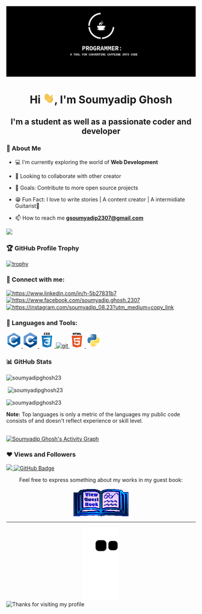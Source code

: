 
<img src="https://github.com/SoumyadipGhosh23/SoumyadipGhosh23/blob/main/b6d9e4bb3642d036a207f7a83b2f9128.jpg" alt="Cover" width="100%" height="20%" />



<h1 align="center">Hi <img src="https://raw.githubusercontent.com/ABSphreak/ABSphreak/master/gifs/Hi.gif" alt="hi-gif" width="30px"/>, I'm Soumyadip Ghosh</h1> 
<h2 align="center">I'm a student as well as a passionate coder and developer</h3>

###  🙋‍ About Me

- 💻 I'm currently exploring the world of **Web Development**

- 📑 Looking to collaborate with other creator

- 🎯 Goals: Contribute to more open source projects

- 😁 Fun Fact: I love to write stories | A content creator | A intermidiate Guitarist🎸

- 📫 How to reach me **gsoumyadip2307@gmail.com**

<a href="#"><img height="auto" float="right" src="https://i.imgur.com/iXuL1HG.png" height="175px"/></a>


### 🏆 GitHub Profile Trophy 
[![trophy](https://github-profile-trophy.vercel.app/?username=SoumyadipGhosh23)](https://github.com/ryo-ma/github-profile-trophy)




<h3 align="left">📩 Connect with me:</h3>

<p align="left">
<a href="https://linkedin.com/in/https://www.linkedin.com/in/h-5b27831b7" target="blank"><img align="center" src="https://raw.githubusercontent.com/rahuldkjain/github-profile-readme-generator/master/src/images/icons/Social/linked-in-alt.svg" alt="https://www.linkedin.com/in/h-5b27831b7" height="30" width="40" /></a>
<a href="https://fb.com/https://www.facebook.com/soumyadip.ghosh.2307" target="blank"><img align="center" src="https://raw.githubusercontent.com/rahuldkjain/github-profile-readme-generator/master/src/images/icons/Social/facebook.svg" alt="https://www.facebook.com/soumyadip.ghosh.2307" height="30" width="40" /></a>
<a href="https://instagram.com/https://instagram.com/soumyadip_08.23?utm_medium=copy_link" target="blank"><img align="center" src="https://raw.githubusercontent.com/rahuldkjain/github-profile-readme-generator/master/src/images/icons/Social/instagram.svg" alt="https://instagram.com/soumyadip_08.23?utm_medium=copy_link" height="30" width="40" /></a>
</p>

<h3 align="left">🚀 Languages and Tools:</h3>
<p align="left"> <a href="https://www.cprogramming.com/" target="_blank"> <img src="https://raw.githubusercontent.com/devicons/devicon/master/icons/c/c-original.svg" alt="c" width="40" height="40"/> </a> <a href="https://www.w3schools.com/cpp/" target="_blank"> <img src="https://raw.githubusercontent.com/devicons/devicon/master/icons/cplusplus/cplusplus-original.svg" alt="cplusplus" width="40" height="40"/> </a> <a href="https://www.w3schools.com/css/" target="_blank"> <img src="https://raw.githubusercontent.com/devicons/devicon/master/icons/css3/css3-original-wordmark.svg" alt="css3" width="40" height="40"/> </a> <a href="https://git-scm.com/" target="_blank"> <img src="https://www.vectorlogo.zone/logos/git-scm/git-scm-icon.svg" alt="git" width="40" height="40"/> </a> <a href="https://www.w3.org/html/" target="_blank"> <img src="https://raw.githubusercontent.com/devicons/devicon/master/icons/html5/html5-original-wordmark.svg" alt="html5" width="40" height="40"/> </a> <a href="https://www.python.org" target="_blank"> <img src="https://raw.githubusercontent.com/devicons/devicon/master/icons/python/python-original.svg" alt="python" width="40" height="40"/> </a> </p>

### 📊 GitHub Stats

<p><img align="center" src="https://github-readme-stats.vercel.app/api/top-langs?username=soumyadipghosh23&show_icons=true&locale=en&layout=compact" alt="soumyadipghosh23" /></p>


<p>&nbsp;<img align="center" src="https://github-readme-stats.vercel.app/api?username=soumyadipghosh23&show_icons=true&locale=en" alt="soumyadipghosh23" /></p>

<p><img align="center" src="https://github-readme-streak-stats.herokuapp.com/?user=soumyadipghosh23&" alt="soumyadipghosh23" /></p>

<b>Note:</b> Top languages is only a metric of the languages my public code consists of and doesn't reflect experience or skill level.
<br/>
</br>

<a href="https://github.com/SoumyadipGhosh23/github-readme-activity-graph"><img alt="Soumyadip Ghosh's Activity Graph" src="https://activity-graph.herokuapp.com/graph?username=SoumyadipGhosh23&bg_color=0D1117&color=5BCDEC&line=5BCDEC&point=FFFFFF&hide_border=true" /></a>


### ❤ Views and Followers
<a href="https://github.com/SoumyadipGhosh23/github-profile-views-counter">
    <img src="https://komarev.com/ghpvc/?username=SoumyadipGhosh23">
</a>
<a href="https://github.com/SoumyadipGhosh23?tab=followers"><img src="https://img.shields.io/github/followers/SoumyadipGhosh23?label=Followers&style=social" alt="GitHub Badge"></a>




<div align="center">
<p>Feel free to express something about my works in my guest book:</p>
<a href="https://github.com/ShouryaBrahmastra/ShouryaBrahmastra/issues/1"><img src="https://raw.githubusercontent.com/ShouryaBrahmastra/ShouryaBrahmastra/master/guestbook.gif" alt="Guest book" align="center"></a>
</div>

<hr>
<div  align="center"> <img src="https://raw.githubusercontent.com/muhiqsimui/muhiqsimui/output/github-contribution-grid-snake.svg" /></div>
<img height="120" alt="Thanks for visiting my profile" width="100%" src="https://github.com/dibyendu415/dibyendu415/blob/master/marquee.svg" />

